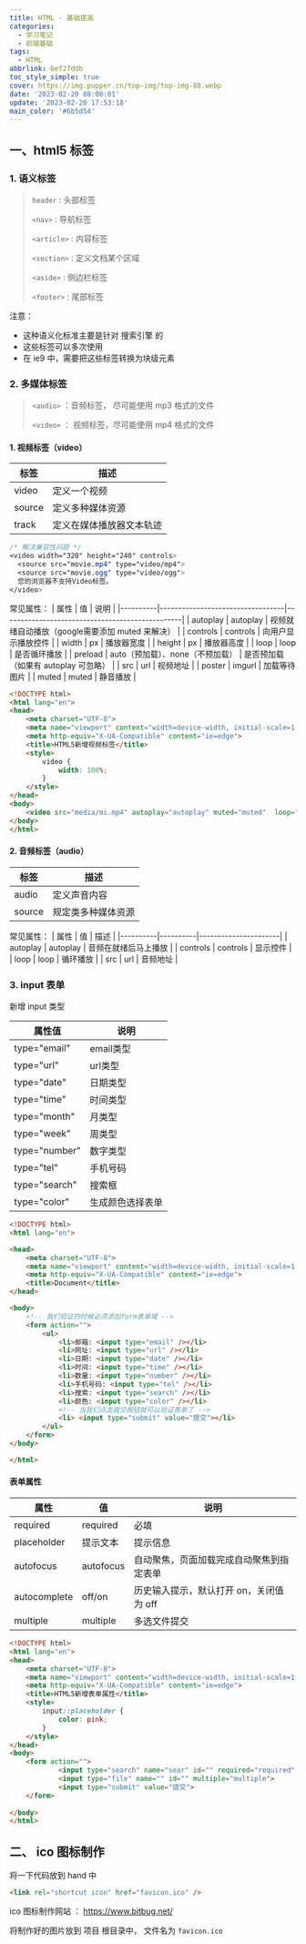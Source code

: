 ```yaml
---
title: HTML - 基础提高
categories:
  - 学习笔记
  - 前端基础
tags:
  - HTML
abbrlink: 6ef27ddb
toc_style_simple: true
cover: https://img.pupper.cn/top-img/top-img-88.webp
date: '2023-02-20 08:00:01'
update: '2023-02-20 17:53:18'
main_color: '#6b5d54'
---
```


## 一、html5 标签

### 1. 语义标签

> `header` : 头部标签
>
> `<nav>` : 导航标签
>
> `<article>` : 内容标签
>
> `<section>` : 定义文档某个区域
>
> `<aside>` : 侧边栏标签
>
> `<footer>` : 尾部标签

注意：

* 这种语义化标准主要是针对 搜索引擎 的
* 这些标签可以多次使用
* 在 ie9 中，需要把这些标签转换为块级元素

### 2. 多媒体标签

> `<audio>` ：音频标签， 尽可能使用 mp3 格式的文件
>
> `<video>` ： 视频标签，尽可能使用 mp4 格式的文件

#### 1. 视频标签（video）

| 标签   | 描述                     |
|--------|--------------------------|
| video  | 定义一个视频             |
| source | 定义多种媒体资源         |
| track  | 定义在媒体播放器文本轨迹 |

```css
/* 解决兼容性问题 */
<video width="320" height="240" controls>
  <source src="movie.mp4" type="video/mp4">
  <source src="movie.ogg" type="video/ogg">
  您的浏览器不支持Video标签。
</video>
```

常见属性：
| 属性     | 值                               | 说明                                            |
|----------|----------------------------------|-------------------------------------------------|
| autoplay | autoplay                         | 视频就绪自动播放（google需要添加 muted 来解决） |
| controls | controls                         | 向用户显示播放控件                              |
| width    | px                               | 播放器宽度                                      |
| height   | px                               | 播放器高度                                      |
| loop     | loop                             | 是否循环播放                                    |
| preload  | auto（预加载）、none（不预加载） | 是否预加载（如果有 autoplay 可忽略）            |
| src      | url                              | 视频地址                                        |
| poster   | imgurl                           | 加载等待图片                                    |
| muted    | muted                            | 静音播放                                        |

```html
<!DOCTYPE html>
<html lang="en">
<head>
    <meta charset="UTF-8">
    <meta name="viewport" content="width=device-width, initial-scale=1.0">
    <meta http-equiv="X-UA-Compatible" content="ie=edge">
    <title>HTML5新增视频标签</title>
    <style>
        video {
            width: 100%;
        }
    </style>
</head>
<body>
    <video src="media/mi.mp4" autoplay="autoplay" muted="muted"  loop="loop" poster="media/mi9.jpg"></video>
</body>
</html>
```

#### 2. 音频标签（audio）

| 标签   | 描述               |
|--------|--------------------|
| audio  | 定义声音内容       |
| source | 规定类多种媒体资源 |

常见属性：
| 属性     | 值       | 描述                 |
|----------|----------|----------------------|
| autoplay | autoplay | 音频在就绪后马上播放 |
| controls | controls | 显示控件             |
| loop     | loop     | 循环播放             |
| src      | url      | 音频地址             |

### 3. input 表单

新增 input 类型

| 属性值        | 说明             |
|---------------|------------------|
| type="email"  | email类型        |
| type="url"    | url类型          |
| type="date"   | 日期类型         |
| type="time"   | 时间类型         |
| type="month"  | 月类型           |
| type="week"   | 周类型           |
| type="number" | 数字类型         |
| type="tel"    | 手机号码         |
| type="search" | 搜索框           |
| type="color"  | 生成颜色选择表单 |

```html
<!DOCTYPE html>
<html lang="en">

<head>
    <meta charset="UTF-8">
    <meta name="viewport" content="width=device-width, initial-scale=1.0">
    <meta http-equiv="X-UA-Compatible" content="ie=edge">
    <title>Document</title>
</head>

<body>
    <!-- 我们验证的时候必须添加form表单域 -->
    <form action="">
        <ul>
            <li>邮箱: <input type="email" /></li>
            <li>网址: <input type="url" /></li>
            <li>日期: <input type="date" /></li>
            <li>时间: <input type="time" /></li>
            <li>数量: <input type="number" /></li>
            <li>手机号码: <input type="tel" /></li>
            <li>搜索: <input type="search" /></li>
            <li>颜色: <input type="color" /></li>
            <!-- 当我们点击提交按钮就可以验证表单了 -->
            <li> <input type="submit" value="提交"></li>
        </ul>
    </form>
</body>

</html>
```

#### 表单属性

| 属性         | 值        | 说明                                     |
|--------------|-----------|------------------------------------------|
| required     | required  | 必填                                     |
| placeholder  | 提示文本  | 提示信息                                 |
| autofocus    | autofocus | 自动聚焦，页面加载完成自动聚焦到指定表单 |
| autocomplete | off/on    | 历史输入提示，默认打开 on，关闭值为 off  |
| multiple     | multiple  | 多选文件提交                             |

```html
<!DOCTYPE html>
<html lang="en">
<head>
    <meta charset="UTF-8">
    <meta name="viewport" content="width=device-width, initial-scale=1.0">
    <meta http-equiv="X-UA-Compatible" content="ie=edge">
    <title>HTML5新增表单属性</title>
    <style>
        input::placeholder {
            color: pink;
        }
    </style>
</head>
<body>
    <form action="">
            <input type="search" name="sear" id="" required="required" placeholder="pink老师" autofocus="autofocus" autocomplete="off">
            <input type="file" name="" id="" multiple="multiple">
            <input type="submit" value="提交">
    </form>
  
</body>
</html>
```

## 二、 ico 图标制作

将一下代码放到 hand 中

```HTML
<link rel="shortcut icon" href="favicon.ico" />
```

ico 图标制作网站 ： https://www.bitbug.net/

将制作好的图片放到 项目 根目录中， 文件名为 `favicon.ico`

